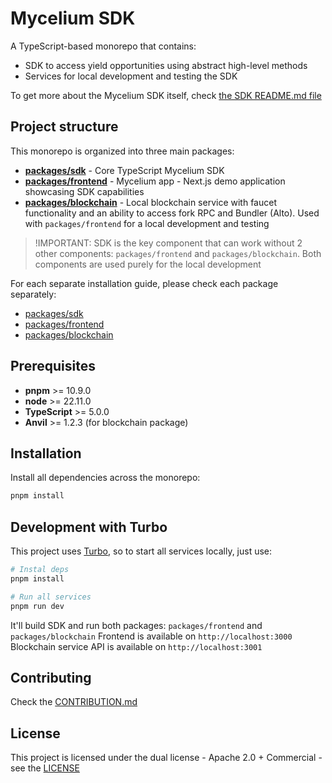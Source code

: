 # Mycelium SDK

A TypeScript-based monorepo that contains:

- SDK to access yield opportunities using abstract high-level methods
- Services for local development and testing the SDK

To get more about the Mycelium SDK itself, check [the SDK README.md file](https://github.com/0xdeval/mycelium-sdk/blob/main/packages/sdk/README.md)

## Project structure

This monorepo is organized into three main packages:

- **[packages/sdk](https://github.com/0xdeval/mycelium-sdk/blob/main/packages/sdk)** - Core TypeScript Mycelium SDK
- **[packages/frontend](https://github.com/0xdeval/mycelium-sdk/blob/main/packages/frontend)** - Mycelium app - Next.js demo application showcasing SDK capabilities
- **[packages/blockchain](https://github.com/0xdeval/mycelium-sdk/blob/main/packages/blockchain)** - Local blockchain service with faucet functionality and an ability to access fork RPC and Bundler (Alto). Used with `packages/frontend` for a local development and testing

> !IMPORTANT: SDK is the key component that can work without 2 other components: `packages/frontend` and `packages/blockchain`. Both components are used purely for the local development

For each separate installation guide, please check each package separately:

- [packages/sdk](https://github.com/0xdeval/mycelium-sdk/blob/main/packages/sdk/README.md)
- [packages/frontend](https://github.com/0xdeval/mycelium-sdk/blob/main/packages/frontend/README.md)
- [packages/blockchain](https://github.com/0xdeval/mycelium-sdk/blob/main/packages/blockchain/README.md)

## Prerequisites

- **pnpm** >= 10.9.0
- **node** >= 22.11.0
- **TypeScript** >= 5.0.0
- **Anvil** >= 1.2.3 (for blockchain package)

## Installation

Install all dependencies across the monorepo:

```bash
pnpm install
```

## Development with Turbo

This project uses [Turbo](https://turbo.build/), so to start all services locally, just use:

```bash
# Instal deps
pnpm install

# Run all services
pnpm run dev
```

It'll build SDK and run both packages: `packages/frontend` and `packages/blockchain`
Frontend is available on `http://localhost:3000`
Blockchain service API is available on `http://localhost:3001`

## Contributing

Check the [CONTRIBUTION.md](https://github.com/0xdeval/mycelium-sdk/blob/main/CONTRIBUTION.md)

## License

This project is licensed under the dual license - Apache 2.0 + Commercial - see the [LICENSE](https://github.com/0xdeval/mycelium-sdk/blob/main/LICENSE.md)
